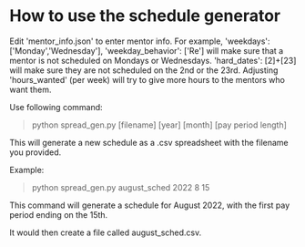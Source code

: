 # How to use the schedule generator

Edit 'mentor_info.json' to enter mentor info. For example, 'weekdays': ['Monday','Wednesday'], 'weekday_behavior': ['Re'] will make sure that a mentor is not scheduled on Mondays or Wednesdays. 'hard_dates': [2]+[23] will make sure they are not scheduled on the 2nd or the 23rd. Adjusting 'hours_wanted' (per week) will try to give more hours to the mentors who want them.

Use following command:
>python spread_gen.py [filename] [year] [month] [pay period length]

This will generate a new schedule as a .csv spreadsheet with the filename you provided.

Example:
>python spread_gen.py august_sched 2022 8 15

This command will generate a schedule for August 2022, with the first pay period ending on the 15th.

It would then create a file called august_sched.csv.